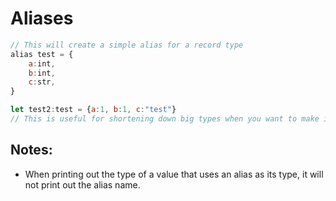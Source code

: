 # Aliases

```js
// This will create a simple alias for a record type
alias test = {
	a:int,
	b:int,
	c:str,
}

let test2:test = {a:1, b:1, c:"test"}
// This is useful for shortening down big types when you want to make it clear what type it is based off of code
```

## Notes:
- When printing out the type of a value that uses an alias as its type, it will not print out the alias name.